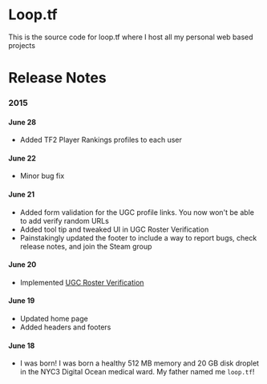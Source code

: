 # Loop.tf

This is the source code for loop.tf where I host all my personal web
based projects

# Release Notes

### 2015

#### June 28

- Added TF2 Player Rankings profiles to each user

#### June 22

- Minor bug fix

#### June 21

- Added form validation for the UGC profile links. You now won't be
  able to add verify random URLs
- Added tool tip and tweaked UI in UGC Roster Verification
- Painstakingly updated the footer to include a way to report bugs, check release notes, and join the Steam group

#### June 20

- Implemented [UGC Roster Verification](http://loop.tf/UGC)

#### June 19

- Updated home page
- Added headers and footers

#### June 18

- I was born! I was born a healthy 512 MB memory and 20 GB disk droplet in the NYC3 Digital Ocean medical ward. My father named me `loop.tf`!
